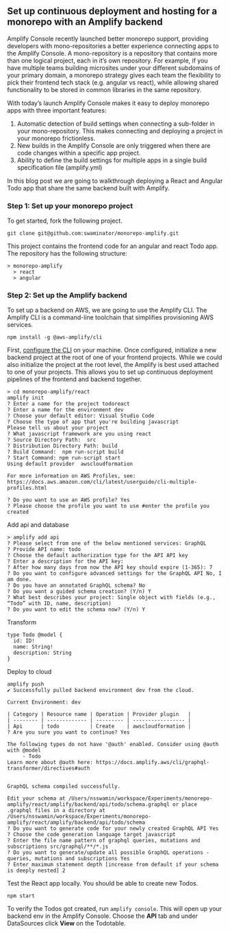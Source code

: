 ## Set up continuous deployment and hosting for a monorepo with an Amplify backend 

Amplify Console recently launched better monorepo support, providing developers with mono-repositories a better experience connecting apps to the Amplify Console. A mono-repository is a repository that contains more than one logical project, each in it’s own repository. For example, if you have multiple teams building microsites under your different subdomains of your primary domain, a monorepo strategy gives each team the flexibility to pick their frontend tech stack (e.g. angular vs react), while allowing shared functionality to be stored in common libraries in the same repository. 

With today’s launch Amplify Console makes it easy to deploy monorepo apps with three important features:

1. Automatic detection of build settings when connecting a sub-folder in your mono-repository. This makes connecting and deploying a project in your monorepo frictionless.
2. New builds in the Amplify Console are only triggered when there are code changes within a specific app project.
3. Ability to define the build settings for multiple apps in a single build specification file (amplify.yml) 

In this blog post we are going to walkthrough deploying a React and Angular Todo app that share the same backend built with Amplify.

### Step 1: Set up your monorepo project

To get started, fork the following project.
```
git clone git@github.com:swaminator/monorepo-amplify.git

```
This project contains the frontend code for an angular and react Todo app. The repository has the following structure:
```
> monorepo-amplify
  > react
  > angular
```

### Step 2: Set up the Amplify backend

To set up a backend on AWS, we are going to use the Amplify CLI. The Amplify CLI is a command-line toolchain that simplifies provisioning AWS services. 

```
npm install -g @aws-amplify/cli
```

First, [configure the CLI](https://docs.amplify.aws/cli/start/install#configure-the-amplify-cli) on your machine. Once configured, initialize a new backend project at the root of one of your frontend projects. While we could also initialize the project at the root level, the Amplify is best used attached to one of your projects. This allows you to set up continuous deployment pipelines of the frontend and backend together.

```
> cd monorepo-amplify/react
amplify init
? Enter a name for the project todoreact
? Enter a name for the environment dev
? Choose your default editor: Visual Studio Code
? Choose the type of app that you're building javascript
Please tell us about your project
? What javascript framework are you using react
? Source Directory Path:  src
? Distribution Directory Path: build
? Build Command:  npm run-script build
? Start Command: npm run-script start
Using default provider  awscloudformation

For more information on AWS Profiles, see:
https://docs.aws.amazon.com/cli/latest/userguide/cli-multiple-profiles.html

? Do you want to use an AWS profile? Yes
? Please choose the profile you want to use #enter the profile you created
```

Add api and database
```
> amplify add api
? Please select from one of the below mentioned services: GraphQL
? Provide API name: todo
? Choose the default authorization type for the API API key
? Enter a description for the API key: 
? After how many days from now the API key should expire (1-365): 7
? Do you want to configure advanced settings for the GraphQL API No, I am done.
? Do you have an annotated GraphQL schema? No
? Do you want a guided schema creation? (Y/n) Y
? What best describes your project: Single object with fields (e.g., “Todo” with ID, name, description)
? Do you want to edit the schema now? (Y/n) Y
```

Transform
```
type Todo @model {
  id: ID!
  name: String!
  description: String
}
```

Deploy to cloud
```
amplify push
✔ Successfully pulled backend environment dev from the cloud.

Current Environment: dev

| Category | Resource name | Operation | Provider plugin   |
| -------- | ------------- | --------- | ----------------- |
| Api      | todo          | Create    | awscloudformation |
? Are you sure you want to continue? Yes

The following types do not have '@auth' enabled. Consider using @auth with @model
	 - Todo
Learn more about @auth here: https://docs.amplify.aws/cli/graphql-transformer/directives#auth


GraphQL schema compiled successfully.

Edit your schema at /Users/nsswamin/workspace/Experiments/monorepo-amplify/react/amplify/backend/api/todo/schema.graphql or place .graphql files in a directory at /Users/nsswamin/workspace/Experiments/monorepo-amplify/react/amplify/backend/api/todo/schema
? Do you want to generate code for your newly created GraphQL API Yes
? Choose the code generation language target javascript
? Enter the file name pattern of graphql queries, mutations and subscriptions src/graphql/**/*.js
? Do you want to generate/update all possible GraphQL operations - queries, mutations and subscriptions Yes
? Enter maximum statement depth [increase from default if your schema is deeply nested] 2
```

Test the React app locally. You should be able to create new Todos.
```
npm start
```

To verify the Todos got created, run `amplify console`. This will open up your backend env in the Amplify Console. Choose the **API** tab and under DataSources click **View** on the Todotable.
